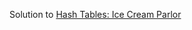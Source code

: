 Solution to [Hash Tables: Ice Cream Parlor](https://www.hackerrank.com/challenges/ctci-ice-cream-parlor)